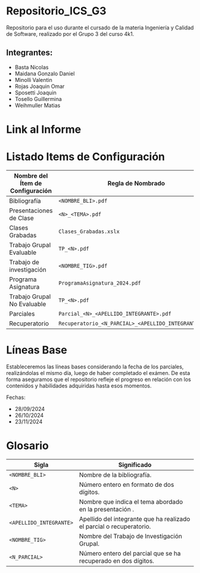 # Repositorio_ICS_G3
Repositorio para el uso durante el cursado de la materia Ingeniería y Calidad de Software, realizado por el Grupo 3 del curso 4k1.

## Integrantes:
  * Basta Nicolas
  * Maidana Gonzalo Daniel
  * Minolli Valentin
  * Rojas Joaquin Omar
  * Sposetti Joaquin
  * Tosello Guillermina
  * Weihmuller Matias
    
 #  Link al Informe
 

# Listado Items de Configuración 

| **Nombre del Ítem de Configuración**                       | **Regla de Nombrado**                                       | **Ubicación Física**                                                      |
|------------------------------------------------------------|-------------------------------------------------------------|---------------------------------------------------------------------------|
| Bibliografía                                               | `<NOMBRE_BLI>.pdf`                                          | `/Repositorio_ICS_G3/Material/Bibliografía`                               |
| Presentaciones de Clase                                    | `<N>_<TEMA>.pdf`                                            | `/Repositorio_ICS_G3/Material/PresentacionesDeClase`                      |
| Clases Grabadas                                            | `Clases_Grabadas.xslx`                                      | `/Repositorio_ICS_G3/Material`                                            |
| Trabajo Grupal Evaluable                                   | `TP_<N>.pdf`                                                | `/Repositorio_ICS_G3/TrabajosPracticos/TrabajosPracticosEvaluables`       |
| Trabajo de investigación                                   | `<NOMBRE_TIG>.pdf`                                          | `/Repositorio_ICS_G3/TrabajosPracticos/TrabajosPracticosEvaluables`       |
| Programa Asignatura                                        | `ProgramaAsignatura_2024.pdf`                               | `/Repositorio_ICS_G3 `                                                    |
| Trabajo Grupal No Evaluable                                | `TP_<N>.pdf`                                                | `/Repositorio_ICS_G3/TrabajosPracticos/TrabajosPracticosNoEvaluables  `   |
| Parciales                                                  | `Parcial_<N>_<APELLIDO_INTEGRANTE>.pdf`                     | `/Repositorio_ICS_G3/Parciales  `                                         |
| Recuperatorio                                              | `Recuperatorio_<N_PARCIAL>_<APELLIDO_INTEGRANTE>.pdf`       | `/Repositorio_ICS_G3/Parciales  `                                         |


# Líneas Base
Estableceremos las líneas bases considerando la fecha de los parciales, realizándolas el mismo día, luego de haber completado el exámen. De esta forma aseguramos que el repositorio refleje el progreso en relación con los contenidos y habilidades adquiridas hasta esos momentos.

Fechas:
 * 28/09/2024
 * 26/10/2024
 * 23/11/2024


# Glosario

| **Sigla**                 | **Significado**                                                      |
|---------------------------|----------------------------------------------------------------------|
| `<NOMBRE_BLI>`            | Nombre de la bibliografía.                                           |
| `<N>`                     | Número entero en formato de dos dígitos.                             |
| `<TEMA>`                  | Nombre que indica el tema abordado en la presentación .              |
| `<APELLIDO_INTEGRANTE>`   | Apellido del integrante que ha realizado el parcial o recuperatorio. |
| `<NOMBRE_TIG>`            | Nombre del Trabajo de Investigación Grupal.                          |
| `<N_PARCIAL>`             | Número entero del parcial que se ha recuperado en dos dígitos.       |


